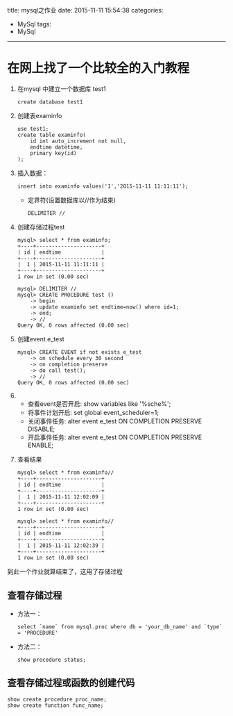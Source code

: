 title: mysql之作业
date: 2015-11-11 15:54:38
categories:
- MySql
tags:
- MySql
---
在网上找了一个比较全的入门教程
========================

1. 在mysql 中建立一个数据库 test1 

	```
	create database test1 
	```
2. 创建表examinfo 

	```
	use test1;
	create table examinfo( 
		id int auto_increment not null, 
		endtime datetime, 
		primary key(id) 
	); 
	```

3. 插入数据： 

	```
	insert into examinfo values('1','2015-11-11 11:11:11'); 
	```

	-	定界符(设置数据库以//作为结束)
	
		```
		DELIMITER //
		```
4. 创建存储过程test 
	
	```
	mysql> select * from examinfo;
	+----+---------------------+
	| id | endtime             |
	+----+---------------------+
	|  1 | 2015-11-11 11:11:11 |
	+----+---------------------+
	1 row in set (0.00 sec)
	
	mysql> DELIMITER //
	mysql> CREATE PROCEDURE test () 
	    -> begin
	    -> update examinfo set endtime=now() where id=1;
	    -> end;
	    -> //
	Query OK, 0 rows affected (0.00 sec)
	```

5. 创建event e_test 
	```
	mysql> CREATE EVENT if not exists e_test 
	    -> on schedule every 30 second 
	    -> on completion preserve 
	    -> do call test(); 
	    -> //
	Query OK, 0 rows affected (0.00 sec)
	
	```


6.
	-	查看event是否开启: show variables like '%sche%'; 
	-	将事件计划开启: set global event_scheduler=1; 
	-	关闭事件任务: alter event e_test ON COMPLETION PRESERVE DISABLE; 
	-	开启事件任务: alter event e_test ON COMPLETION PRESERVE ENABLE; 

7. 查看结果
	```
	mysql> select * from examinfo//
	+----+---------------------+
	| id | endtime             |
	+----+---------------------+
	|  1 | 2015-11-11 12:02:09 |
	+----+---------------------+
	1 row in set (0.00 sec)
	
	mysql> select * from examinfo//
	+----+---------------------+
	| id | endtime             |
	+----+---------------------+
	|  1 | 2015-11-11 12:02:39 |
	+----+---------------------+
	1 row in set (0.00 sec)
	
	```
到此一个作业就算结束了，这用了存储过程

查看存储过程
-------------
*	方法一：
	```
	select `name` from mysql.proc where db = 'your_db_name' and `type` = 'PROCEDURE'
	```
*	方法二：
	```
	show procedure status;
	```

查看存储过程或函数的创建代码
-------------
```
show create procedure proc_name;
show create function func_name;
```